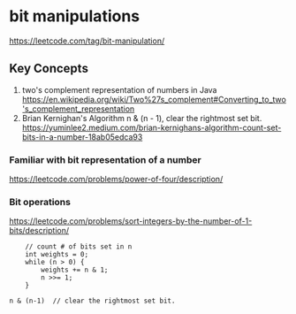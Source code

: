 # bit manipulations

https://leetcode.com/tag/bit-manipulation/

## Key Concepts
1.  two's complement representation of numbers in Java
    https://en.wikipedia.org/wiki/Two%27s_complement#Converting_to_two's_complement_representation
2.  Brian Kernighan's Algorithm
    n & (n - 1), clear the rightmost set bit.
    https://yuminlee2.medium.com/brian-kernighans-algorithm-count-set-bits-in-a-number-18ab05edca93

### Familiar with bit representation of a number
https://leetcode.com/problems/power-of-four/description/

### Bit operations
https://leetcode.com/problems/sort-integers-by-the-number-of-1-bits/description/

```
    // count # of bits set in n
    int weights = 0;
    while (n > 0) {
        weights += n & 1;
        n >>= 1;
    }
```
```
n & (n-1)  // clear the rightmost set bit.
```

###
